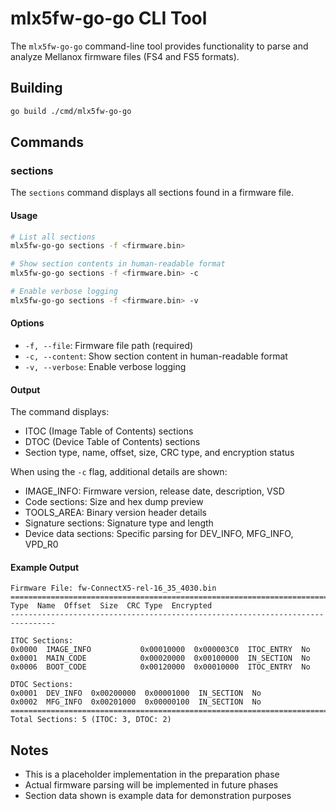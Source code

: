 # mlx5fw-go-go CLI Tool

The `mlx5fw-go-go` command-line tool provides functionality to parse and analyze Mellanox firmware files (FS4 and FS5 formats).

## Building

```bash
go build ./cmd/mlx5fw-go-go
```

## Commands

### sections

The `sections` command displays all sections found in a firmware file.

#### Usage

```bash
# List all sections
mlx5fw-go-go sections -f <firmware.bin>

# Show section contents in human-readable format
mlx5fw-go-go sections -f <firmware.bin> -c

# Enable verbose logging
mlx5fw-go-go sections -f <firmware.bin> -v
```

#### Options

- `-f, --file`: Firmware file path (required)
- `-c, --content`: Show section content in human-readable format
- `-v, --verbose`: Enable verbose logging

#### Output

The command displays:
- ITOC (Image Table of Contents) sections
- DTOC (Device Table of Contents) sections
- Section type, name, offset, size, CRC type, and encryption status

When using the `-c` flag, additional details are shown:
- IMAGE_INFO: Firmware version, release date, description, VSD
- Code sections: Size and hex dump preview
- TOOLS_AREA: Binary version header details
- Signature sections: Signature type and length
- Device data sections: Specific parsing for DEV_INFO, MFG_INFO, VPD_R0

#### Example Output

```
Firmware File: fw-ConnectX5-rel-16_35_4030.bin
================================================================================
Type  Name  Offset  Size  CRC Type  Encrypted
--------------------------------------------------------------------------------

ITOC Sections:
0x0000  IMAGE_INFO           0x00010000  0x000003C0  ITOC_ENTRY  No
0x0001  MAIN_CODE            0x00020000  0x00100000  IN_SECTION  No
0x0006  BOOT_CODE            0x00120000  0x00010000  ITOC_ENTRY  No

DTOC Sections:
0x0001  DEV_INFO  0x00200000  0x00001000  IN_SECTION  No
0x0002  MFG_INFO  0x00201000  0x00000100  IN_SECTION  No
================================================================================
Total Sections: 5 (ITOC: 3, DTOC: 2)
```

## Notes

- This is a placeholder implementation in the preparation phase
- Actual firmware parsing will be implemented in future phases
- Section data shown is example data for demonstration purposes
